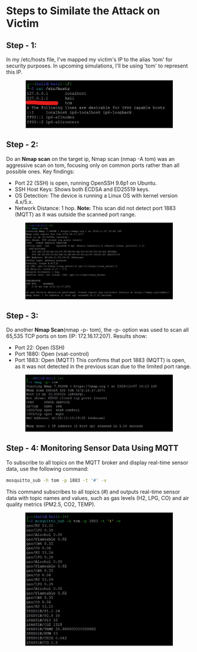 # Steps to Similate the Attack on Victim

## Step - 1: 
In my /etc/hosts file, I've mapped my victim's IP to the alias 'tom' for security purposes. In upcoming simulations, I'll be using 'tom' to represent this IP.

<p align="center">
  <img src="https://github.com/Bhargav9490/MQTT_Attack/blob/main/Attack/Host.jpeg" alt="GitHub Logo" width="400">
</p>

## Step - 2: 
Do an **Nmap scan** on the target ip, Nmap scan (nmap -A tom) was an aggressive scan on tom, focusing only on common ports rather than all possible ones. Key findings:
  - Port 22 (SSH) is open, running OpenSSH 9.6p1 on Ubuntu.
  - SSH Host Keys: Shows both ECDSA and ED25519 keys.
  - OS Detection: The device is running a Linux OS with kernel version 4.x/5.x.
  - Network Distance: 1 hop.
**Note:** This scan did not detect port 1883 (MQTT) as it was outside the scanned port range.

<p align="center">
  <img src="https://github.com/Bhargav9490/MQTT_Attack/blob/main/Attack/nmap.jpeg" alt="GitHub Logo" width="400">
</p>

## Step - 3: 
Do another **Nmap Scan**(nmap -p- tom), the -p- option was used to scan all 65,535 TCP ports on tom (IP: 172.16.17.207). Results show:
  - Port 22: Open (SSH)
  - Port 1880: Open (vsat-control)
  - Port 1883: Open (MQTT)
This confirms that port 1883 (MQTT) is open, as it was not detected in the previous scan due to the limited port range.
<p align="center">
  <img src="https://github.com/Bhargav9490/MQTT_Attack/blob/main/Attack/nmap-p.jpeg" alt="GitHub Logo" width="400">
</p>

## Step - 4: Monitoring Sensor Data Using MQTT
To subscribe to all topics on the MQTT broker and display real-time sensor data, use the following command:
```bash
mosquitto_sub -h tom -p 1883 -t '#' -v
```
This command subscribes to all topics (#) and outputs real-time sensor data with topic names and values, such as gas levels (H2, LPG, CO) and air quality metrics (PM2.5, CO2, TEMP).
<p align="center">
  <img src="https://github.com/Bhargav9490/MQTT_Attack/blob/main/Attack/mosquitto.jpeg" alt="GitHub Logo" width="400">
</p>

